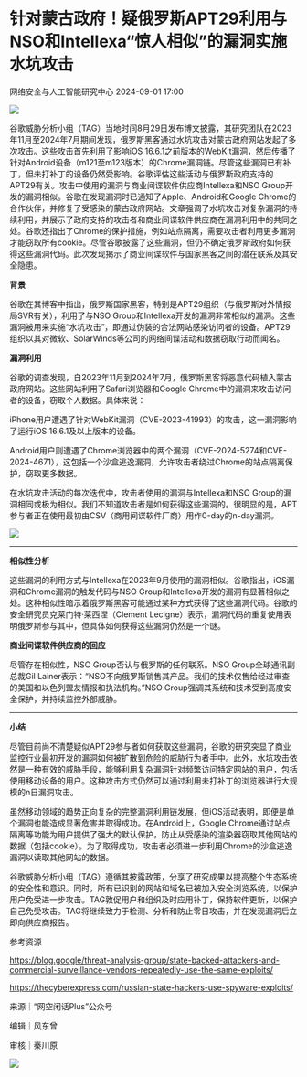 #  针对蒙古政府！疑俄罗斯APT29利用与NSO和Intellexa“惊人相似”的漏洞实施水坑攻击   
 网络安全与人工智能研究中心   2024-09-01 17:00  
  
![](https://mmbiz.qpic.cn/mmbiz_gif/ezpQRXtYHibwAL6p7spdmJ3ibYXfNayuoBcPLW4ZS3VHEs6AFQD6E3WnWgWBxvUrBAFLEticwhhJlibzV4QGWueIBQ/640?wx_fmt=gif&from=appmsg "")  
  
谷歌威胁分析小组（TAG）当地时间8月29日发布博文披露，其研究团队在2023年11月至2024年7月期间发现，俄罗斯黑客通过水坑攻击对蒙古政府网站发起了多次攻击。这些攻击首先利用了影响iOS 16.6.1之前版本的WebKit漏洞，然后传播了针对Android设备（m121至m123版本）的Chrome漏洞链。尽管这些漏洞已有补丁，但未打补丁的设备仍然受影响。谷歌评估这些活动与俄罗斯政府支持的APT29有关。攻击中使用的漏洞与商业间谍软件供应商Intellexa和NSO Group开发的漏洞相似。谷歌在发现漏洞时已通知了Apple、Android和Google Chrome的合作伙伴，并修复了受感染的蒙古政府网站。文章强调了水坑攻击对复杂漏洞的持续利用，并展示了政府支持的攻击者和商业间谍软件供应商在漏洞利用中的共同之处。谷歌还指出了Chrome的保护措施，例如站点隔离，需要攻击者利用更多漏洞才能窃取所有cookie。尽管谷歌披露了这些漏洞，但仍不确定俄罗斯政府如何获得这些漏洞代码。此次发现揭示了商业间谍软件与国家黑客之间的潜在联系及其安全隐患。  
  
  
**背景**  
  
谷歌在其博客中指出，俄罗斯国家黑客，特别是APT29组织（与俄罗斯对外情报局SVR有关），利用了与NSO Group和Intellexa开发的漏洞非常相似的漏洞。这些漏洞被用来实施“水坑攻击”，即通过伪装的合法网站感染访问者的设备。APT29组织以其对微软、SolarWinds等公司的网络间谍活动和数据窃取行动而闻名。  
  
  
**漏洞利用**  
  
谷歌的调查发现，自2023年11月到2024年7月，俄罗斯黑客将恶意代码植入蒙古政府网站。这些网站利用了Safari浏览器和Google Chrome中的漏洞来攻击访问者的设备，窃取个人数据。具体来说：  
  
  
iPhone用户遭遇了针对WebKit漏洞（CVE-2023-41993）的攻击，这一漏洞影响了运行iOS 16.6.1及以上版本的设备。  
  
  
Android用户则遭遇了Chrome浏览器中的两个漏洞（CVE-2024-5274和CVE-2024-4671），这包括一个沙盒逃逸漏洞，允许攻击者绕过Chrome的站点隔离保护，窃取更多数据。  
  
  
在水坑攻击活动的每次迭代中，攻击者使用的漏洞与Intellexa和NSO Group的漏洞相同或极为相似。我们不知道攻击者是如何获得这些漏洞的。很明显的是，APT参与者正在使用最初由CSV（商用间谍软件厂商）用作0-day的n-day漏洞。  
  
  
  
![](https://mmbiz.qpic.cn/mmbiz_jpg/ezpQRXtYHibwAL6p7spdmJ3ibYXfNayuoBmZMcVkedYvneMiahicpPiaE09uBE2YLBz7ctXtJC20QmVaCTXXqZ8dXNQ/640?wx_fmt=jpeg&from=appmsg "")  
  
****  
**相似性分析**  
  
这些漏洞的利用方式与Intellexa在2023年9月使用的漏洞相似。谷歌指出，iOS漏洞和Chrome漏洞的触发代码与NSO Group和Intellexa开发的漏洞有显著相似之处。这种相似性暗示着俄罗斯黑客可能通过某种方式获得了这些漏洞代码。谷歌的安全研究员克莱门特·莱西涅（Clement Lecigne）表示，漏洞代码的重复使用表明俄罗斯参与其中，但具体如何获得这些漏洞仍然是一个谜。  
  
  
**商业间谍软件供应商的回应**  
  
尽管存在相似性，NSO Group否认与俄罗斯的任何联系。NSO Group全球通讯副总裁Gil Lainer表示：“NSO不向俄罗斯销售其产品。我们的技术仅售给经过审查的美国和以色列盟友情报和执法机构。”NSO Group强调其系统和技术受到高度安全保护，并持续监控外部威胁。  
  
****  
**小结**  
  
尽管目前尚不清楚疑似APT29参与者如何获取这些漏洞，谷歌的研究突显了商业监控行业最初开发的漏洞如何被扩散到危险的威胁行为者手中。此外，水坑攻击依然是一种有效的威胁手段，能够利用复杂漏洞针对频繁访问特定网站的用户，包括使用移动设备的用户。这种攻击方式仍然可以通过利用未打补丁的浏览器进行大规模的n日漏洞攻击。  
  
  
虽然移动领域的趋势正向复杂的完整漏洞利用链发展，但iOS活动表明，即便是单个漏洞也能造成显著危害并取得成功。在Android上，Google Chrome通过站点隔离等功能为用户提供了强大的默认保护，防止从受感染的渲染器窃取其他网站的数据（包括cookie）。为了取得成功，攻击者必须进一步利用Chrome的沙盒逃逸漏洞以读取其他网站的数据。  
  
  
谷歌威胁分析小组（TAG）遵循其披露政策，分享了研究成果以提高整个生态系统的安全性和意识。同时，所有已识别的网站和域名已被加入安全浏览系统，以保护用户免受进一步攻击。TAG敦促用户和组织及时应用补丁，保持软件更新，以保护自己免受攻击。TAG将继续致力于检测、分析和防止零日攻击，并在发现漏洞后立即向供应商报告。  
  
  
参考资源  
  
https://blog.google/threat-analysis-group/state-backed-attackers-and-commercial-surveillance-vendors-repeatedly-use-the-same-exploits/  
  
https://thecyberexpress.com/russian-state-hackers-use-spyware-exploits/  
  
  
来源｜“网空闲话Plus”公众号  
  
编辑｜风东曾  
  
审核｜秦川原  
  
  
![](https://mmbiz.qpic.cn/mmbiz_png/ezpQRXtYHibwAL6p7spdmJ3ibYXfNayuoBjTDjibo3VJGdthZ7btxX7ibqLElM1gApNPDANUlSA3vp2uccjIbK8c8A/640?wx_fmt=png&from=appmsg "")  
  
  
